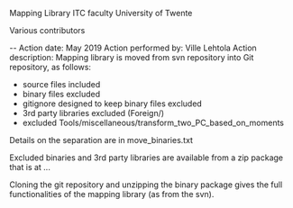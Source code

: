 Mapping Library
ITC faculty
University of Twente

Various contributors

--
Action date: May 2019
Action performed by: Ville Lehtola
Action description:
Mapping library is moved from svn repository into Git repository, as follows:
- source files included
- binary files excluded
- gitignore designed to keep binary files excluded
- 3rd party libraries excluded (Foreign/)
- excluded Tools/miscellaneous/transform_two_PC_based_on_moments

Details on the separation are in move_binaries.txt

Excluded binaries and 3rd party libraries are available from a zip package
that is at ...

Cloning the git repository and unzipping the binary package gives the full 
functionalities of the mapping library (as from the svn).


